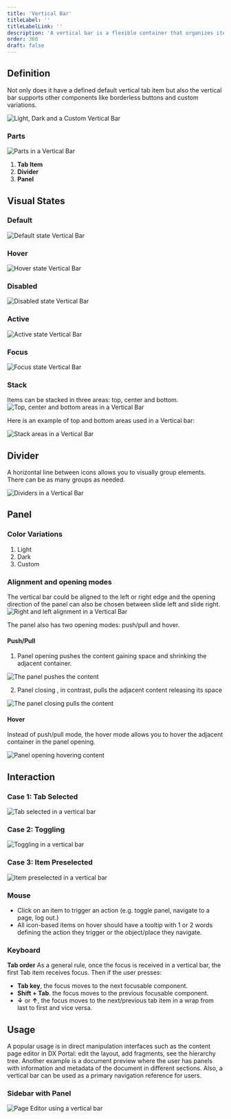 ```yaml
---
title: 'Vertical Bar'
titleLabel: ''
titleLabelLink: ''
description: 'A vertical bar is a flexible container that organizes items vertically.'
order: 360
draft: false
---
```


## Definition
 
Not only does it have a defined default vertical tab item but also the vertical bar supports other components like borderless buttons and custom variations.

![Light, Dark and a Custom Vertical Bar](/images/lexicon/LightDarkCustomVerticalBar.png)

### Parts
![Parts in a Vertical Bar](/images/lexicon/PartsInAVerticalBar.png)

1. **Tab Item**
2. **Divider**
3. **Panel**

## Visual States
### Default 
![Default state Vertical Bar](/images/lexicon/DefaultStateVerticalBar.png)
### Hover
![Hover state Vertical Bar](/images/lexicon/HoverStateVerticalBar.png)
### Disabled
![Disabled state Vertical Bar](/images/lexicon/DisabledStateVerticalBar.png)
### Active
![Active state Vertical Bar](/images/lexicon/ActiveStateVerticalBar.png)
### Focus
![Focus state Vertical Bar](/images/lexicon/FocusStateVerticalBar.png)
### Stack
Items can be stacked in three areas: top, center and bottom.
![Top, center and bottom areas in a Vertical Bar](/images/lexicon/AreasVerticalBar.png)

Here is an example of top and bottom areas used in a Vertical bar:

![Stack areas in a Vertical Bar](/images/lexicon/TopAndBottomAlignVerticalBar.png)

## Divider
A horizontal line between icons allows you to visually group elements. There can be as many groups as needed.

![Dividers in a Vertical Bar](/images/lexicon/DividerVerticalBar.png)

## Panel
### Color Variations
1. Light
2. Dark
3. Custom

### Alignment and opening modes
The vertical bar could be aligned to the left or right edge and the opening direction of the panel can also be chosen between slide left and slide right.
![Right and left alignment in a Vertical Bar](/images/lexicon/AlignmentVerticalBar.png)

The panel also has two opening modes: push/pull and hover.

#### Push/Pull
1. Panel opening pushes the content gaining space and shrinking the adjacent container.

![The panel pushes the content](/images/lexicon/PushVerticalBar.png)


2. Panel closing , in contrast, pulls the adjacent content releasing its space

![The panel closing pulls the content](/images/lexicon/PullVerticalBar.png)

#### Hover
Instead of push/pull mode, the hover mode allows you to hover the adjacent container in the panel opening.

![Panel opening hovering content](/images/lexicon/HoverVerticalBar.png)


## Interaction

### Case 1: Tab Selected
![Tab selected in a vertical bar](/images/lexicon/TabSelectedVerticalBar.png)

### Case 2: Toggling
![Toggling in a vertical bar](/images/lexicon/TogglingVerticalBar.png)

### Case 3: Item Preselected
![Item preselected in a vertical bar](/images/lexicon/ItemPreselectedVerticalBar.png)

### Mouse
- Click on an item to trigger an action (e.g. toggle panel, navigate to a page, log out.)
- All icon-based items on hover should have a tooltip with 1 or 2 words defining the action they trigger or the object/place they navigate.

### Keyboard
**Tab order**
As a general rule, once the focus is received in a vertical bar, the first Tab item receives focus. Then if the user presses:
- **Tab key**, the focus moves to the next focusable component.
- **Shift + Tab**. the focus moves to the previous focusable component.
- **↓** or **↑**, the focus moves to the next/previous tab item in a wrap from last to first and vice versa.

## Usage
A popular usage is in direct manipulation interfaces such as the content page editor in DX Portal: edit the layout, add fragments, see the hierarchy tree. 
Another example is a document preview where the user has panels with information and metadata of the document in different sections.
Also, a vertical bar can be used  as a primary navigation reference for users.

### Sidebar with Panel
![Page Editor using a vertical bar](/images/lexicon/SidebarWithPanel.png)
